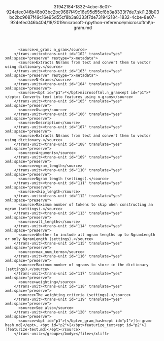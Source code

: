 <?xml version="1.0"?><xliff version="1.2" xmlns="urn:oasis:names:tc:xliff:document:1.2" xmlns:xsi="http://www.w3.org/2001/XMLSchema-instance" xsi:schemaLocation="urn:oasis:names:tc:xliff:document:1.2 xliff-core-1.2-transitional.xsd"><file datatype="xml" original="n-gram.md" source-language="en-US" target-language="en-US"><header><tool tool-id="mdxliff" tool-name="mdxliff" tool-version="1.0-d1654b2" tool-company="Microsoft" /><xliffext:skl_file_name xmlns:xliffext="urn:microsoft:content:schema:xliffextensions">31942184-1832-4cbe-8e07-924efec046b48b03bc2bc9687f49c16e95d55cf8b3a8333f7de7.skl</xliffext:skl_file_name><xliffext:version xmlns:xliffext="urn:microsoft:content:schema:xliffextensions">1.2</xliffext:version><xliffext:ms.openlocfilehash xmlns:xliffext="urn:microsoft:content:schema:xliffextensions">8b03bc2bc9687f49c16e95d55cf8b3a8333f7de7</xliffext:ms.openlocfilehash><xliffext:ms.sourcegitcommit xmlns:xliffext="urn:microsoft:content:schema:xliffextensions">31942184-1832-4cbe-8e07-924efec046b4</xliffext:ms.sourcegitcommit><xliffext:ms.lasthandoff xmlns:xliffext="urn:microsoft:content:schema:xliffextensions">04/18/2019</xliffext:ms.lasthandoff><xliffext:ms.openlocfilepath xmlns:xliffext="urn:microsoft:content:schema:xliffextensions">microsoft-r\python-reference\microsoftml\n-gram.md</xliffext:ms.openlocfilepath></header><body><group id="content" extype="content"><trans-unit id="101" translate="yes" xml:space="preserve" restype="x-metadata">
          <source>n_gram: n_gram</source>
        </trans-unit><trans-unit id="102" translate="yes" xml:space="preserve" restype="x-metadata">
          <source>Extracts NGrams from text and convert them to vector using dictionary.</source>
        </trans-unit><trans-unit id="103" translate="yes" xml:space="preserve" restype="x-metadata">
          <source>N-Grams</source>
        </trans-unit><trans-unit id="104" translate="yes" xml:space="preserve">
          <source><bpt id="p1">*</bpt>microsoftml.n_gram<ept id="p1">*</ept>: Converts text into features using n-grams</source>
        </trans-unit><trans-unit id="105" translate="yes" xml:space="preserve">
          <source>Usage</source>
        </trans-unit><trans-unit id="106" translate="yes" xml:space="preserve">
          <source>Description</source>
        </trans-unit><trans-unit id="107" translate="yes" xml:space="preserve">
          <source>Extracts NGrams from text and convert them to vector using dictionary.</source>
        </trans-unit><trans-unit id="108" translate="yes" xml:space="preserve">
          <source>Arguments</source>
        </trans-unit><trans-unit id="109" translate="yes" xml:space="preserve">
          <source>ngram_length</source>
        </trans-unit><trans-unit id="110" translate="yes" xml:space="preserve">
          <source>Ngram length (settings).</source>
        </trans-unit><trans-unit id="111" translate="yes" xml:space="preserve">
          <source>skip_length</source>
        </trans-unit><trans-unit id="112" translate="yes" xml:space="preserve">
          <source>Maximum number of tokens to skip when constructing an ngram (settings).</source>
        </trans-unit><trans-unit id="113" translate="yes" xml:space="preserve">
          <source>all_lengths</source>
        </trans-unit><trans-unit id="114" translate="yes" xml:space="preserve">
          <source>Whether to include all ngram lengths up to NgramLength or only NgramLength (settings).</source>
        </trans-unit><trans-unit id="115" translate="yes" xml:space="preserve">
          <source>max_num_terms</source>
        </trans-unit><trans-unit id="116" translate="yes" xml:space="preserve">
          <source>Maximum number of ngrams to store in the dictionary (settings).</source>
        </trans-unit><trans-unit id="117" translate="yes" xml:space="preserve">
          <source>weighting</source>
        </trans-unit><trans-unit id="118" translate="yes" xml:space="preserve">
          <source>The weighting criteria (settings).</source>
        </trans-unit><trans-unit id="119" translate="yes" xml:space="preserve">
          <source>See also</source>
        </trans-unit><trans-unit id="120" translate="yes" xml:space="preserve">
          <source><bpt id="p1">[</bpt>n_gram_hash<ept id="p1">](n-gram-hash.md)</ept>, <bpt id="p2">[</bpt>featurize_text<ept id="p2">](featurize-text.md)</ept></source>
        </trans-unit></group></body></file></xliff>